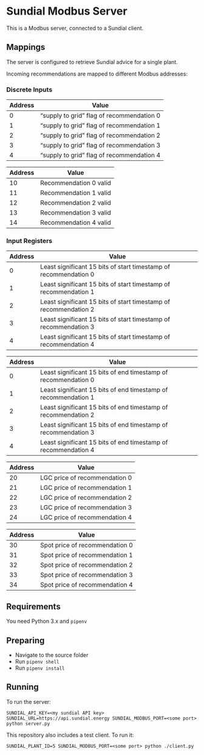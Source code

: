 # Sundial Modbus Server

This is a Modbus server, connected to a Sundial client.

## Mappings

The server is configured to retrieve Sundial advice for a single plant.

Incoming recommendations are mapped to different Modbus addresses:

### Discrete Inputs

| Address | Value                                     |
| ------- | ----------------------------------------- |
| 0       | “supply to grid” flag of recommendation 0 |
| 1       | “supply to grid” flag of recommendation 1 |
| 2       | “supply to grid” flag of recommendation 2 |
| 3       | “supply to grid” flag of recommendation 3 |
| 4       | “supply to grid” flag of recommendation 4 |

| Address | Value                  |
| ------- | ---------------------- |
| 10      | Recommendation 0 valid |
| 11      | Recommendation 1 valid |
| 12      | Recommendation 2 valid |
| 13      | Recommendation 3 valid |
| 14      | Recommendation 4 valid |

### Input Registers

| Address | Value                                                            |
| ------- | ---------------------------------------------------------------- |
| 0       | Least significant 15 bits of start timestamp of recommendation 0 |
| 1       | Least significant 15 bits of start timestamp of recommendation 1 |
| 2       | Least significant 15 bits of start timestamp of recommendation 2 |
| 3       | Least significant 15 bits of start timestamp of recommendation 3 |
| 4       | Least significant 15 bits of start timestamp of recommendation 4 |

| Address | Value                                                          |
| ------- | -------------------------------------------------------------- |
| 0       | Least significant 15 bits of end timestamp of recommendation 0 |
| 1       | Least significant 15 bits of end timestamp of recommendation 1 |
| 2       | Least significant 15 bits of end timestamp of recommendation 2 |
| 3       | Least significant 15 bits of end timestamp of recommendation 3 |
| 4       | Least significant 15 bits of end timestamp of recommendation 4 |

| Address | Value                         |
| ------- | ----------------------------- |
| 20      | LGC price of recommendation 0 |
| 21      | LGC price of recommendation 1 |
| 22      | LGC price of recommendation 2 |
| 23      | LGC price of recommendation 3 |
| 24      | LGC price of recommendation 4 |

| Address | Value                          |
| ------- | ------------------------------ |
| 30      | Spot price of recommendation 0 |
| 31      | Spot price of recommendation 1 |
| 32      | Spot price of recommendation 2 |
| 33      | Spot price of recommendation 3 |
| 34      | Spot price of recommendation 4 |

## Requirements

You need Python 3.x and `pipenv`

## Preparing

- Navigate to the source folder
- Run `pipenv shell`
- Run `pipenv install`

## Running

To run the server:

```
SUNDIAL_API_KEY=<my sundial API key> SUNDIAL_URL=https://api.sundial.energy SUNDIAL_MODBUS_PORT=<some port> python server.py
```

This repository also includes a test client. To run it:

```
SUNDIAL_PLANT_ID=5 SUNDIAL_MODBUS_PORT=<some port> python ./client.py
```

